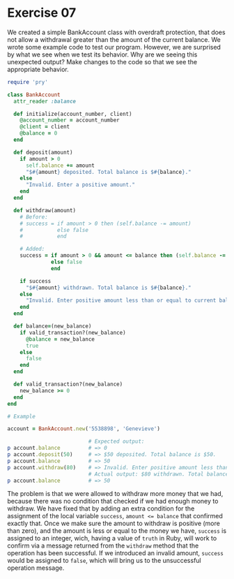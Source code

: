 # Exercise 07

We created a simple BankAccount class with overdraft protection, that does not allow a withdrawal greater than the amount of the current balance. We wrote some example code to test our program. However, we are surprised by what we see when we test its behavior. Why are we seeing this unexpected output? Make changes to the code so that we see the appropriate behavior.

```ruby
require 'pry'

class BankAccount
  attr_reader :balance

  def initialize(account_number, client)
    @account_number = account_number
    @client = client
    @balance = 0
  end

  def deposit(amount)
    if amount > 0
      self.balance += amount
      "$#{amount} deposited. Total balance is $#{balance}."
    else
      "Invalid. Enter a positive amount."
    end
  end

  def withdraw(amount)
    # Before:
    # success = if amount > 0 then (self.balance -= amount)
    #           else false
    #           end

    # Added:
    success = if amount > 0 && amount <= balance then (self.balance -= amount)
              else false
              end

    if success
      "$#{amount} withdrawn. Total balance is $#{balance}."
    else
      "Invalid. Enter positive amount less than or equal to current balance ($#{balance})."
    end
  end

  def balance=(new_balance)
    if valid_transaction?(new_balance)
      @balance = new_balance
      true
    else
      false
    end
  end

  def valid_transaction?(new_balance)
    new_balance >= 0
  end
end

# Example

account = BankAccount.new('5538898', 'Genevieve')

                          # Expected output:
p account.balance         # => 0
p account.deposit(50)     # => $50 deposited. Total balance is $50.
p account.balance         # => 50
p account.withdraw(80)    # => Invalid. Enter positive amount less than or equal to current balance ($50).
                          # Actual output: $80 withdrawn. Total balance is $50.
p account.balance         # => 50
```
The problem is that we were allowed to withdraw more money that we had, because there was no condition that checked if we had enough money to withdraw. We have fixed that by adding an extra condition for the assignment of the local variable `success`, `amount <= balance` that confirmed exactly that. Once we make sure the amount to withdraw is positive (more than zero), and the amount is less or equal to the money we have, `success` is assigned to an integer, wich, having a value of `truth` in Ruby, will work to confirm via a message returned from the `withdraw` method that the operation has been successful. If we introduced an invalid amount, `success` would be assigned to `false`, which will bring us to the unsuccessful operation message.